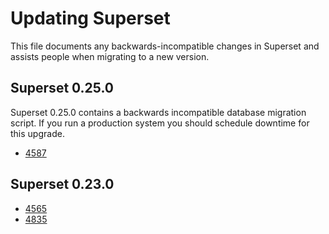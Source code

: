 # Updating Superset

This file documents any backwards-incompatible changes in Superset and
assists people when migrating to a new version.

## Superset 0.25.0
Superset 0.25.0 contains a backwards incompatible database migration script.
If you run a production system you should schedule downtime for this
upgrade.
* [4587](https://github.com/apache/incubator-superset/pull/4587)

## Superset 0.23.0

* [4565](https://github.com/apache/incubator-superset/pull/4565)
* [4835](https://github.com/apache/incubator-superset/pull/4835)
